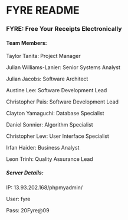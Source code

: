 # FYRE README
### FYRE: Free Your Receipts Electronically

#### Team Members:
Taylor Tanita:          Project Manager

Julian Williams-Lanier: Senior Systems Analyst

Julian Jacobs:          Software Architect

Austine Lee:            Software Development Lead

Christopher Pais:       Software Development Lead

Clayton Yamaguchi:      Database Specialist

Daniel Sonnier:         Algorithm Specialist

Christopher Lew:        User Interface Specialist

Irfan Haider:           Business Analyst

Leon Trinh:             Quality Assurance Lead


##### Server Details:
IP: 13.93.202.168/phpmyadmin/

User: fyre

Pass: 20Fyre@09
